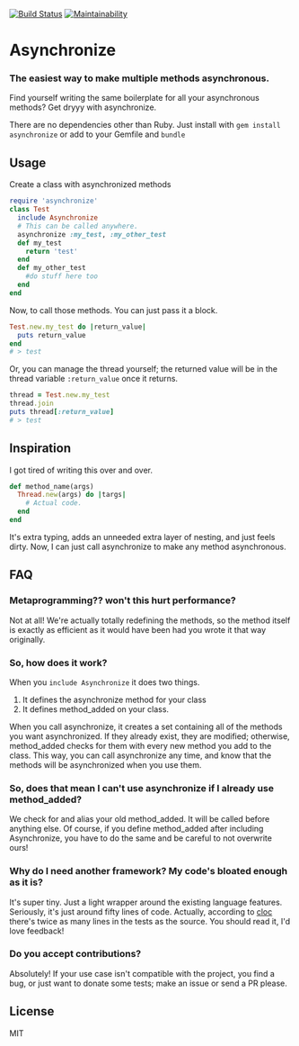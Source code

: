 [![Build Status](https://travis-ci.org/kennycoc/asynchronize.svg?branch=master)](https://travis-ci.org/kennycoc/asynchronize)
[![Maintainability](https://api.codeclimate.com/v1/badges/30d40e270a3d7a0775a9/maintainability)](https://codeclimate.com/github/kennycoc/asynchronize/maintainability)
# Asynchronize
### The easiest way to make multiple methods asynchronous.

Find yourself writing the same boilerplate for all your asynchronous methods?
Get dryyy with asynchronize.

There are no dependencies other than Ruby.
Just install with `gem install asynchronize` or add to your Gemfile and `bundle`

## Usage
Create a class with asynchronized methods
```Ruby
require 'asynchronize'
class Test
  include Asynchronize
  # This can be called anywhere.
  asynchronize :my_test, :my_other_test
  def my_test
    return 'test'
  end
  def my_other_test
    #do stuff here too
  end
end
```

Now, to call those methods.
You can just pass it a block.
```Ruby
Test.new.my_test do |return_value|
  puts return_value
end
# > test
```

Or, you can manage the thread yourself; the returned value will be in the thread
variable `:return_value` once it returns.
```Ruby
thread = Test.new.my_test
thread.join
puts thread[:return_value]
# > test
```

## Inspiration
I got tired of writing this over and over.
```Ruby
def method_name(args)
  Thread.new(args) do |targs|
    # Actual code.
  end
end
```
It's extra typing, adds an unneeded extra layer of nesting, and just feels
dirty. Now, I can just call asynchronize to make any method asynchronous.

## FAQ
### Metaprogramming?? won't this hurt performance?
Not at all! We're actually totally redefining the methods, so the method itself
is exactly as efficient as it would have been had you wrote it that way
originally.

### So, how does it work?
When you `include Asynchronize` it does two things.
1. It defines the asynchronize method for your class
2. It defines method_added on your class.

When you call asynchronize, it creates a set containing all of the methods you
want asynchronized. If they already exist, they are modified; otherwise,
method_added checks for them with every new method you add to the class. This
way, you can call asynchronize any time, and know that the methods will be
asynchronized when you use them.

### So, does that mean I can't use asynchronize if I already use method_added?
We check for and alias your old method_added. It will be called before
anything else. Of course, if you define method_added after including
Asynchronize, you have to do the same and be careful to not overwrite ours!

### Why do I need another framework? My code's bloated enough as it is?
It's super tiny. Just a light wrapper around the existing language features.
Seriously, it's just around fifty lines of code. Actually, according to
[cloc](https://www.npmjs.com/package/cloc) there's twice as many lines in the
tests as the source. You should read it, I'd love feedback!

### Do you accept contributions?
Absolutely! If your use case isn't compatible with the project, you find a
bug, or just want to donate some tests; make an issue or send a PR please.

## License
MIT
